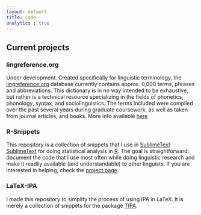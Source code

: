 ```yaml
---
layout: default
title: Code
analytics : true
---
```


## Current projects

### lingreference.org  
  Under development. Created specifically for linguistic terminology, the [lingreference.org](www.lingreference.org) database currently contains approx. 0,000 terms, phrases and abbreviations. This dictionary is in no way intended to be exhaustive, but rather is a technical resource specializing in the fields of phonetics, phonology, syntax, and sociolinguistics. The terms included were compiled over the past several years during graduate coursework, as well as taken from journal articles, and books. More info available [here](/projects/lingreference)

### R-Snippets  
  This repository is a collection of snippets that I use in [SublimeText] [SublimeText] for doing statistical analysis in [R][R]. The goal is straightforward: document the code that I use most often while doing linguistic research and make it readily available (and understandable) to other linguists. If you are interested in helping, check the [project page](/projects/R-snippets).

### LaTeX-IPA
  I made this repository to simplify the process of using IPA in LaTeX. It is merely a collection of snippets for the package [TIPA][TIPA].

[SublimeText]: http://www.sublimetext.com
[R]: http://www.r-project.org
[TIPA]: http://www.ctan.org/pkg/tipa
